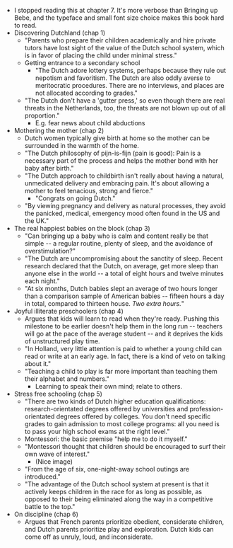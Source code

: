 * I stopped reading this at chapter 7. It's more verbose than Bringing up Bebe, and the typeface and
  small font size choice makes this book hard to read.
* Discovering Dutchland (chap 1)
  * "Parents who prepare their children academically and hire private tutors have lost sight of the
    value of the Dutch school system, which is in favor of placing the child under minimal stress."
  * Getting entrance to a secondary school
    * "The Dutch adore lottery systems, perhaps because they rule out nepotism and favoritism. The
      Dutch are also oddly averse to meritocratic procedures. There are no interviews, and places
      are not allocated according to grades."
  * "The Dutch don't have a 'gutter press,' so even though there are real threats in the Netherlands,
    too, the threats are not blown up out of all proportion."
    * E.g. fear news about child abductions
* Mothering the mother (chap 2)
  * Dutch women typically give birth at home so the mother can be surrounded in the warmth of the
    home.
  * "The Dutch philosophy of pijn-is-fijn (pain is good): Pain is a necessary part of the process
    and helps the mother bond with her baby after birth."
  * "The Dutch approach to childbirth isn't really about having a natural, unmedicated delivery and
    embracing pain. It's about allowing a mother to feel tenacious, strong and fierce."
    * "Congrats on going Dutch."
  * "By viewing pregnancy and delivery as natural processes, they avoid the panicked, medical,
    emergency mood often found in the US and the UK."
* The real happiest babies on the block (chap 3)
  * "Can bringing up a baby who is calm and content really be that simple -- a regular routine,
    plenty of sleep, and the avoidance of overstimulation?"
  * "The Dutch are uncompromising about the sanctity of sleep. Recent research declared that the
    Dutch, on average, get more sleep than anyone else in the world -- a total of eight hours and
    twelve minutes each night."
  * "At six months, Dutch babies slept an average of two hours longer than a comparison sample of
    American babies -- fifteen hours a day in total, compared to thirteen house. *Two extra hours.*"
* Joyful illiterate preschoolers (chap 4)
  * Argues that kids will learn to read when they're ready. Pushing this milestone to be earlier
    doesn't help them in the long run -- teachers will go at the pace of the average student -- and
    it deprives the kids of unstructured play time.
  * "In Holland, very little attention is paid to whether a young child can read or write at an
    early age. In fact, there is a kind of veto on talking about it."
  * "Teaching a child to play is far more important than teaching them their alphabet and numbers."
    * Learning to speak their own mind; relate to others.
* Stress free schooling (chap 5)
  * "There are two kinds of Dutch higher education qualifications: research-orientated degrees
    offered by universities and profession-orientated degrees offered by colleges. You don't need
    specific grades to gain admission to most college programs: all you need is to pass your high
    school exams at the right level."
  * Montessori: the basic premise "help me to do it myself."
  * "Montessori thought that children should be encouraged to surf their own wave of interest."
    * (Nice image)
  * "From the age of six, one-night-away school outings are introduced."
  * "The advantage of the Dutch school system at present is that it actively keeps children in the
    race for as long as possible, as opposed to their being eliminated along the way in a
    competitive battle to the top."
* On discipline (chap 6)
  * Argues that French parents prioritize obedient, considerate children, and Dutch parents
    prioritize play and exploration. Dutch kids can come off as unruly, loud, and inconsiderate.
